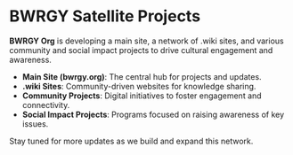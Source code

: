 # BWRGY Satellite Projects

**BWRGY Org** is developing a main site, a network of .wiki sites, and various community and social impact projects to drive cultural engagement and awareness.

- **Main Site (bwrgy.org)**: The central hub for projects and updates.
- **.wiki Sites**: Community-driven websites for knowledge sharing.
- **Community Projects**: Digital initiatives to foster engagement and connectivity.
- **Social Impact Projects**: Programs focused on raising awareness of key issues.

Stay tuned for more updates as we build and expand this network.
